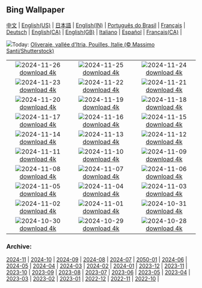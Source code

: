 ## Bing Wallpaper
[中文](README.md) |                     [English(US)](en-US.md) |                     [日本語](ja-JP.md) |                     [English(IN)](en-IN.md) |                     [Português do Brasil](pt-BR.md) |                     [Français](fr-FR.md) |                     [Deutsch](de-DE.md) |                     [English(CA)](en-CA.md) |                     [English(GB)](en-GB.md) |                     [Italiano](it-IT.md) |                     [Español](es-ES.md) |                     [Français(CA)](fr-CA.md) |                    

![](https://www.bing.com/th?id=OHR.TrulliGrove_FR-CA8975860465_UHD.jpg&w=1000)Today: [Oliveraie, vallée d'Itria, Pouilles, Italie (© Massimo Santi/Shutterstock)](https://www.bing.com/th?id=OHR.TrulliGrove_FR-CA8975860465_UHD.jpg)

|      |      |      |
| :----: | :----: | :----: |
|![](https://www.bing.com/th?id=OHR.AmboseliGiraffes_FR-CA7584281914_UHD.jpg&pid=hp&w=384&h=216&rs=1&c=4)2024-11-26 [download 4k](https://www.bing.com/th?id=OHR.AmboseliGiraffes_FR-CA7584281914_UHD.jpg)|![](https://www.bing.com/th?id=OHR.SonomaCoast_FR-CA8588689365_UHD.jpg&pid=hp&w=384&h=216&rs=1&c=4)2024-11-25 [download 4k](https://www.bing.com/th?id=OHR.SonomaCoast_FR-CA8588689365_UHD.jpg)|![](https://www.bing.com/th?id=OHR.FibonacciAloe_FR-CA8173645848_UHD.jpg&pid=hp&w=384&h=216&rs=1&c=4)2024-11-24 [download 4k](https://www.bing.com/th?id=OHR.FibonacciAloe_FR-CA8173645848_UHD.jpg)|
|![](https://www.bing.com/th?id=OHR.ZafraCastle_FR-CA7635985017_UHD.jpg&pid=hp&w=384&h=216&rs=1&c=4)2024-11-23 [download 4k](https://www.bing.com/th?id=OHR.ZafraCastle_FR-CA7635985017_UHD.jpg)|![](https://www.bing.com/th?id=OHR.AspenTrees_FR-CA5793421150_UHD.jpg&pid=hp&w=384&h=216&rs=1&c=4)2024-11-22 [download 4k](https://www.bing.com/th?id=OHR.AspenTrees_FR-CA5793421150_UHD.jpg)|![](https://www.bing.com/th?id=OHR.BeyondSaype_FR-CA5362056492_UHD.jpg&pid=hp&w=384&h=216&rs=1&c=4)2024-11-21 [download 4k](https://www.bing.com/th?id=OHR.BeyondSaype_FR-CA5362056492_UHD.jpg)|
|![](https://www.bing.com/th?id=OHR.TasmansArch_FR-CA4703673291_UHD.jpg&pid=hp&w=384&h=216&rs=1&c=4)2024-11-20 [download 4k](https://www.bing.com/th?id=OHR.TasmansArch_FR-CA4703673291_UHD.jpg)|![](https://www.bing.com/th?id=OHR.PorthcawlLighthouse_FR-CA2947887858_UHD.jpg&pid=hp&w=384&h=216&rs=1&c=4)2024-11-19 [download 4k](https://www.bing.com/th?id=OHR.PorthcawlLighthouse_FR-CA2947887858_UHD.jpg)|![](https://www.bing.com/th?id=OHR.RedStag_FR-CA2767952011_UHD.jpg&pid=hp&w=384&h=216&rs=1&c=4)2024-11-18 [download 4k](https://www.bing.com/th?id=OHR.RedStag_FR-CA2767952011_UHD.jpg)|
|![](https://www.bing.com/th?id=OHR.FrieslandNetherlands_FR-CA2531468545_UHD.jpg&pid=hp&w=384&h=216&rs=1&c=4)2024-11-17 [download 4k](https://www.bing.com/th?id=OHR.FrieslandNetherlands_FR-CA2531468545_UHD.jpg)|![](https://www.bing.com/th?id=OHR.YiPengLanterns_FR-CA2324998357_UHD.jpg&pid=hp&w=384&h=216&rs=1&c=4)2024-11-16 [download 4k](https://www.bing.com/th?id=OHR.YiPengLanterns_FR-CA2324998357_UHD.jpg)|![](https://www.bing.com/th?id=OHR.ManarolaItaly_FR-CA2770338170_UHD.jpg&pid=hp&w=384&h=216&rs=1&c=4)2024-11-15 [download 4k](https://www.bing.com/th?id=OHR.ManarolaItaly_FR-CA2770338170_UHD.jpg)|
|![](https://www.bing.com/th?id=OHR.KelpForest_FR-CA2577806446_UHD.jpg&pid=hp&w=384&h=216&rs=1&c=4)2024-11-14 [download 4k](https://www.bing.com/th?id=OHR.KelpForest_FR-CA2577806446_UHD.jpg)|![](https://www.bing.com/th?id=OHR.CoveArch_FR-CA2004655005_UHD.jpg&pid=hp&w=384&h=216&rs=1&c=4)2024-11-13 [download 4k](https://www.bing.com/th?id=OHR.CoveArch_FR-CA2004655005_UHD.jpg)|![](https://www.bing.com/th?id=OHR.Banff24_FR-CA1813240291_UHD.jpg&pid=hp&w=384&h=216&rs=1&c=4)2024-11-12 [download 4k](https://www.bing.com/th?id=OHR.Banff24_FR-CA1813240291_UHD.jpg)|
|![](https://www.bing.com/th?id=OHR.YucatanFlamingos_FR-CA1216205304_UHD.jpg&pid=hp&w=384&h=216&rs=1&c=4)2024-11-11 [download 4k](https://www.bing.com/th?id=OHR.YucatanFlamingos_FR-CA1216205304_UHD.jpg)|![](https://www.bing.com/th?id=OHR.MoroccoMilkyWay_FR-CA0944585809_UHD.jpg&pid=hp&w=384&h=216&rs=1&c=4)2024-11-10 [download 4k](https://www.bing.com/th?id=OHR.MoroccoMilkyWay_FR-CA0944585809_UHD.jpg)|![](https://www.bing.com/th?id=OHR.GlacialRivers_FR-CA0752665612_UHD.jpg&pid=hp&w=384&h=216&rs=1&c=4)2024-11-09 [download 4k](https://www.bing.com/th?id=OHR.GlacialRivers_FR-CA0752665612_UHD.jpg)|
|![](https://www.bing.com/th?id=OHR.CanadaWolves_FR-CA0494556833_UHD.jpg&pid=hp&w=384&h=216&rs=1&c=4)2024-11-08 [download 4k](https://www.bing.com/th?id=OHR.CanadaWolves_FR-CA0494556833_UHD.jpg)|![](https://www.bing.com/th?id=OHR.ShiShiBeach_FR-CA9456455618_UHD.jpg&pid=hp&w=384&h=216&rs=1&c=4)2024-11-07 [download 4k](https://www.bing.com/th?id=OHR.ShiShiBeach_FR-CA9456455618_UHD.jpg)|![](https://www.bing.com/th?id=OHR.LencoisMaranhao_FR-CA9225991831_UHD.jpg&pid=hp&w=384&h=216&rs=1&c=4)2024-11-06 [download 4k](https://www.bing.com/th?id=OHR.LencoisMaranhao_FR-CA9225991831_UHD.jpg)|
|![](https://www.bing.com/th?id=OHR.CumbriaAutumn_FR-CA8087428882_UHD.jpg&pid=hp&w=384&h=216&rs=1&c=4)2024-11-05 [download 4k](https://www.bing.com/th?id=OHR.CumbriaAutumn_FR-CA8087428882_UHD.jpg)|![](https://www.bing.com/th?id=OHR.YucatanBiosphere_FR-CA7861757179_UHD.jpg&pid=hp&w=384&h=216&rs=1&c=4)2024-11-04 [download 4k](https://www.bing.com/th?id=OHR.YucatanBiosphere_FR-CA7861757179_UHD.jpg)|![](https://www.bing.com/th?id=OHR.BisonYellowstone_FR-CA7570080999_UHD.jpg&pid=hp&w=384&h=216&rs=1&c=4)2024-11-03 [download 4k](https://www.bing.com/th?id=OHR.BisonYellowstone_FR-CA7570080999_UHD.jpg)|
|![](https://www.bing.com/th?id=OHR.VineyardsBlackForestFall_FR-CA7375208375_UHD.jpg&pid=hp&w=384&h=216&rs=1&c=4)2024-11-02 [download 4k](https://www.bing.com/th?id=OHR.VineyardsBlackForestFall_FR-CA7375208375_UHD.jpg)|![](https://www.bing.com/th?id=OHR.GargoyleParis_FR-CA4719321760_UHD.jpg&pid=hp&w=384&h=216&rs=1&c=4)2024-11-01 [download 4k](https://www.bing.com/th?id=OHR.GargoyleParis_FR-CA4719321760_UHD.jpg)|![](https://www.bing.com/th?id=OHR.HauntedEdinburgh_FR-CA4547077323_UHD.jpg&pid=hp&w=384&h=216&rs=1&c=4)2024-10-31 [download 4k](https://www.bing.com/th?id=OHR.HauntedEdinburgh_FR-CA4547077323_UHD.jpg)|
|![](https://www.bing.com/th?id=OHR.GreatOwl_FR-CA4373577672_UHD.jpg&pid=hp&w=384&h=216&rs=1&c=4)2024-10-30 [download 4k](https://www.bing.com/th?id=OHR.GreatOwl_FR-CA4373577672_UHD.jpg)|![](https://www.bing.com/th?id=OHR.PumpkinMist_FR-CA3413645612_UHD.jpg&pid=hp&w=384&h=216&rs=1&c=4)2024-10-29 [download 4k](https://www.bing.com/th?id=OHR.PumpkinMist_FR-CA3413645612_UHD.jpg)|![](https://www.bing.com/th?id=OHR.PolarBearHug_FR-CA3969980199_UHD.jpg&pid=hp&w=384&h=216&rs=1&c=4)2024-10-28 [download 4k](https://www.bing.com/th?id=OHR.PolarBearHug_FR-CA3969980199_UHD.jpg)|


### Archive:
[2024-11](archive/fr-CA/202411/README.md) | [2024-10](archive/fr-CA/202410/README.md) | [2024-09](archive/fr-CA/202409/README.md) | [2024-08](archive/fr-CA/202408/README.md) | [2024-07](archive/fr-CA/202407/README.md) | [2050-01](archive/fr-CA/205001/README.md) | [2024-06](archive/fr-CA/202406/README.md) | [2024-05](archive/fr-CA/202405/README.md) | [2024-04](archive/fr-CA/202404/README.md) | [2024-03](archive/fr-CA/202403/README.md) | [2024-02](archive/fr-CA/202402/README.md) | [2024-01](archive/fr-CA/202401/README.md) | [2023-12](archive/fr-CA/202312/README.md) | [2023-11](archive/fr-CA/202311/README.md) | [2023-10](archive/fr-CA/202310/README.md) | [2023-09](archive/fr-CA/202309/README.md) | [2023-08](archive/fr-CA/202308/README.md) | [2023-07](archive/fr-CA/202307/README.md) | [2023-06](archive/fr-CA/202306/README.md) | [2023-05](archive/fr-CA/202305/README.md) | [2023-04](archive/fr-CA/202304/README.md) | [2023-03](archive/fr-CA/202303/README.md) | [2023-02](archive/fr-CA/202302/README.md) | [2023-01](archive/fr-CA/202301/README.md) | [2022-12](archive/fr-CA/202212/README.md) | [2022-11](archive/fr-CA/202211/README.md) | [2022-10](archive/fr-CA/202210/README.md) | 